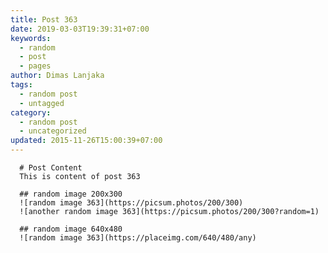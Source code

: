 ```yaml
---
title: Post 363
date: 2019-03-03T19:39:31+07:00
keywords:
  - random
  - post
  - pages
author: Dimas Lanjaka
tags:
  - random post
  - untagged
category:
  - random post
  - uncategorized
updated: 2015-11-26T15:00:39+07:00
---
```


      # Post Content
      This is content of post 363

      ## random image 200x300
      ![random image 363](https://picsum.photos/200/300)
      ![another random image 363](https://picsum.photos/200/300?random=1)

      ## random image 640x480
      ![random image 363](https://placeimg.com/640/480/any)
      